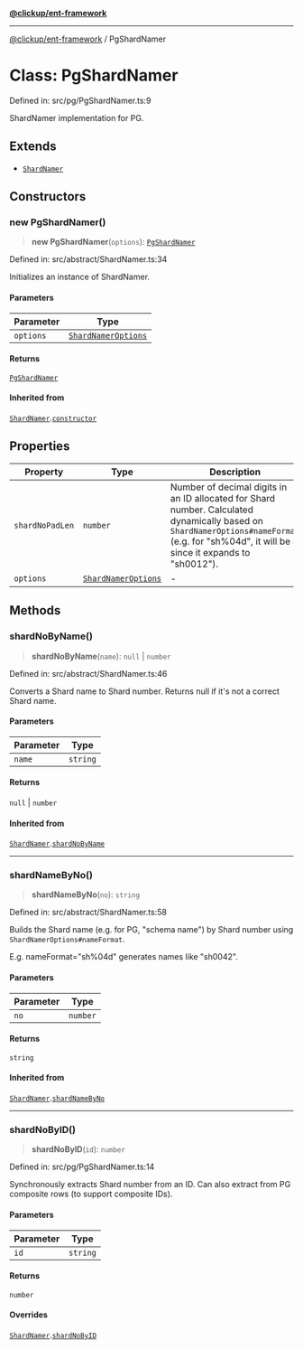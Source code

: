 [**@clickup/ent-framework**](../README.md)

***

[@clickup/ent-framework](../globals.md) / PgShardNamer

# Class: PgShardNamer

Defined in: src/pg/PgShardNamer.ts:9

ShardNamer implementation for PG.

## Extends

- [`ShardNamer`](ShardNamer.md)

## Constructors

### new PgShardNamer()

> **new PgShardNamer**(`options`): [`PgShardNamer`](PgShardNamer.md)

Defined in: src/abstract/ShardNamer.ts:34

Initializes an instance of ShardNamer.

#### Parameters

| Parameter | Type |
| ------ | ------ |
| `options` | [`ShardNamerOptions`](../interfaces/ShardNamerOptions.md) |

#### Returns

[`PgShardNamer`](PgShardNamer.md)

#### Inherited from

[`ShardNamer`](ShardNamer.md).[`constructor`](ShardNamer.md#constructors)

## Properties

| Property | Type | Description |
| ------ | ------ | ------ |
| <a id="shardnopadlen"></a> `shardNoPadLen` | `number` | Number of decimal digits in an ID allocated for Shard number. Calculated dynamically based on `ShardNamerOptions#nameFormat` (e.g. for "sh%04d", it will be 4 since it expands to "sh0012"). |
| <a id="options-1"></a> `options` | [`ShardNamerOptions`](../interfaces/ShardNamerOptions.md) | - |

## Methods

### shardNoByName()

> **shardNoByName**(`name`): `null` \| `number`

Defined in: src/abstract/ShardNamer.ts:46

Converts a Shard name to Shard number. Returns null if it's not a correct
Shard name.

#### Parameters

| Parameter | Type |
| ------ | ------ |
| `name` | `string` |

#### Returns

`null` \| `number`

#### Inherited from

[`ShardNamer`](ShardNamer.md).[`shardNoByName`](ShardNamer.md#shardnobyname)

***

### shardNameByNo()

> **shardNameByNo**(`no`): `string`

Defined in: src/abstract/ShardNamer.ts:58

Builds the Shard name (e.g. for PG, "schema name") by Shard number using
`ShardNamerOptions#nameFormat`.

E.g. nameFormat="sh%04d" generates names like "sh0042".

#### Parameters

| Parameter | Type |
| ------ | ------ |
| `no` | `number` |

#### Returns

`string`

#### Inherited from

[`ShardNamer`](ShardNamer.md).[`shardNameByNo`](ShardNamer.md#shardnamebyno)

***

### shardNoByID()

> **shardNoByID**(`id`): `number`

Defined in: src/pg/PgShardNamer.ts:14

Synchronously extracts Shard number from an ID. Can also extract from PG
composite rows (to support composite IDs).

#### Parameters

| Parameter | Type |
| ------ | ------ |
| `id` | `string` |

#### Returns

`number`

#### Overrides

[`ShardNamer`](ShardNamer.md).[`shardNoByID`](ShardNamer.md#shardnobyid)
